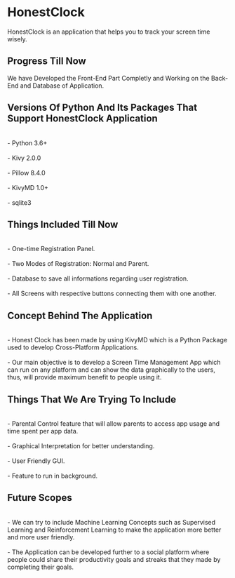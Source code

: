 # HonestClock
HonestClock is an application that helps you to track your screen time wisely.

## Progress Till Now
We have Developed the Front-End Part Completly and Working on the Back-End and Database of Application.

## Versions Of Python And Its Packages That Support HonestClock Application
<br>- Python 3.6+</br>
<br>- Kivy 2.0.0</br>
<br>- Pillow 8.4.0</br>
<br>- KivyMD 1.0+</br>
<br>- sqlite3</br>

## Things Included Till Now
<br>- One-time Registration Panel.</br>
<br>- Two Modes of Registration: Normal and Parent.</br>
<br>- Database to save all informations regarding user registration.</br>
<br>- All Screens with respective buttons connecting them with one another.</br>

## Concept Behind The Application
<br>- Honest Clock has been made by using KivyMD which is a Python Package used to develop Cross-Platform Applications.</br>
<br>- Our main objective is to develop a Screen Time Management App which can run on any platform and can show the data graphically to the users, thus, will provide maximum benefit to people using it.</br>

## Things That We Are Trying To Include
<br>- Parental Control feature that will allow parents to access app usage and time spent per app data.</br>
<br>- Graphical Interpretation for better understanding.</br>
<br>- User Friendly GUI.</br>
<br>- Feature to run in background.</br>

## Future Scopes
<br>- We can try to include Machine Learning Concepts such as Supervised Learning and Reinforcement Learning to make the application more better and more user friendly.</br>
<br>- The Application can be developed further to a social platform where people could share their productivity goals and streaks that they made by completing their goals.</br>





